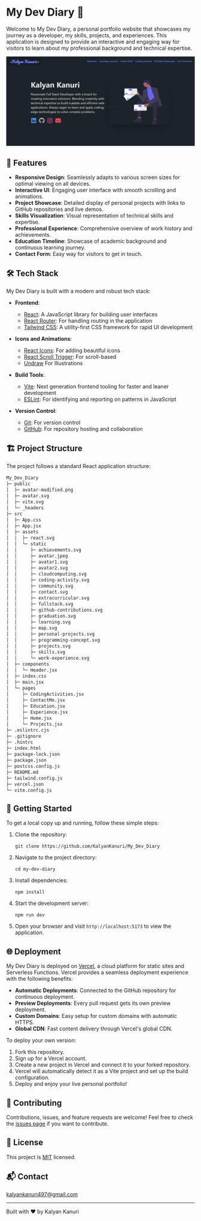 # My Dev Diary 📘

Welcome to My Dev Diary, a personal portfolio website that showcases my journey as a developer, my skills, projects, and experiences. This application is designed to provide an interactive and engaging way for visitors to learn about my professional background and technical expertise.

![My Dev Diary Screenshot](./src/assets/static/ui-screenshot.png)

## 🚀 Features

- **Responsive Design**: Seamlessly adapts to various screen sizes for optimal viewing on all devices.
- **Interactive UI**: Engaging user interface with smooth scrolling and animations.
- **Project Showcase**: Detailed display of personal projects with links to GitHub repositories and live demos.
- **Skills Visualization**: Visual representation of technical skills and expertise.
- **Professional Experience**: Comprehensive overview of work history and achievements.
- **Education Timeline**: Showcase of academic background and continuous learning journey.
- **Contact Form**: Easy way for visitors to get in touch.

## 🛠 Tech Stack

My Dev Diary is built with a modern and robust tech stack:

- **Frontend**: 
  - [React](https://reactjs.org/): A JavaScript library for building user interfaces
  - [React Router](https://reactrouter.com/): For handling routing in the application
  - [Tailwind CSS](https://tailwindcss.com/): A utility-first CSS framework for rapid UI development

- **Icons and Animations**:
  - [React Icons](https://react-icons.github.io/react-icons/): For adding beautiful icons
  - [React Scroll Trigger](https://www.npmjs.com/package/react-scroll-trigger): For scroll-based 
  - [Undraw](https://undraw.co/illustrations) For Illustrations

- **Build Tools**:
  - [Vite](https://vitejs.dev/): Next generation frontend tooling for faster and leaner development
  - [ESLint](https://eslint.org/): For identifying and reporting on patterns in JavaScript

- **Version Control**:
  - [Git](https://git-scm.com/): For version control
  - [GitHub](https://github.com/): For repository hosting and collaboration

## 🏗 Project Structure

The project follows a standard React application structure:

```
My_Dev_Diary
├─ public
│  ├─ avatar-modified.png
│  ├─ avatar.svg
│  ├─ vite.svg
│  └─ _headers
├─ src
│  ├─ App.css
│  ├─ App.jsx
│  ├─ assets
│  │  ├─ react.svg
│  │  └─ static
│  │     ├─ achievements.svg
│  │     ├─ avatar.jpeg
│  │     ├─ avatar1.svg
│  │     ├─ avatar2.svg
│  │     ├─ cloudcomputing.svg
│  │     ├─ coding-activity.svg
│  │     ├─ community.svg
│  │     ├─ contact.svg
│  │     ├─ extracurricular.svg
│  │     ├─ fullstack.svg
│  │     ├─ github-contributions.svg
│  │     ├─ graduation.svg
│  │     ├─ learning.svg
│  │     ├─ map.svg
│  │     ├─ personal-projects.svg
│  │     ├─ programming-concept.svg
│  │     ├─ projects.svg
│  │     ├─ skills.svg
│  │     └─ work-experience.svg
│  ├─ components
│  │  └─ Header.jsx
│  ├─ index.css
│  ├─ main.jsx
│  └─ pages
│     ├─ CodingActivities.jsx
│     ├─ ContactMe.jsx
│     ├─ Education.jsx
│     ├─ Experience.jsx
│     ├─ Home.jsx
│     └─ Projects.jsx
├─ .eslintrc.cjs
├─ .gitignore
├─ .hintrc
├─ index.html
├─ package-lock.json
├─ package.json
├─ postcss.config.js
├─ README.md
├─ tailwind.config.js
├─ vercel.json
└─ vite.config.js

```

## 🚀 Getting Started

To get a local copy up and running, follow these simple steps:

1. Clone the repository:
   ```
   git clone https://github.com/KalyanKanuri/My_Dev_Diary
   ```

2. Navigate to the project directory:
   ```
   cd my-dev-diary
   ```

3. Install dependencies:
   ```
   npm install
   ```

4. Start the development server:
   ```
   npm run dev
   ```

5. Open your browser and visit `http://localhost:5173` to view the application.

## 🌐 Deployment

My Dev Diary is deployed on [Vercel](https://vercel.com/), a cloud platform for static sites and Serverless Functions. Vercel provides a seamless deployment experience with the following benefits:

- **Automatic Deployments**: Connected to the GitHub repository for continuous deployment.
- **Preview Deployments**: Every pull request gets its own preview deployment.
- **Custom Domains**: Easy setup for custom domains with automatic HTTPS.
- **Global CDN**: Fast content delivery through Vercel's global CDN.

To deploy your own version:

1. Fork this repository.
2. Sign up for a Vercel account.
3. Create a new project in Vercel and connect it to your forked repository.
4. Vercel will automatically detect it as a Vite project and set up the build configuration.
5. Deploy and enjoy your live personal portfolio!

## 🤝 Contributing

Contributions, issues, and feature requests are welcome! Feel free to check the [issues page](https://github.com/KalyanKanuri/My_Dev_Diary/issues) if you want to contribute.

## 📝 License

This project is [MIT](https://choosealicense.com/licenses/mit/) licensed.

## 📬 Contact

[kalyankanuri497@gmail.com](mailto:your.kalyankanuri497@gmail.com)

---

Built with ❤️ by Kalyan Kanuri
